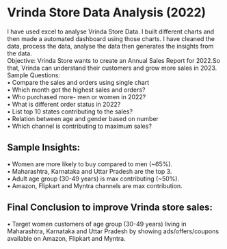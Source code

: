 # Vrinda Store Data Analysis (2022)
I have used excel to analyse Vrinda Store Data. I built different charts and then made a automated dashboard using those charts.
I have cleaned the data, process the data, analyse the data then generates the insights from the data. 
<br>
 Objective:
	Vrinda Store wants to create an Annual Sales Report for 2022.So that, Vrinda can understand their customers and grow more sales in 2023.
<br>
 Sample Questions:
<br>
•	Compare the sales and orders using single chart
<br>
•	Which month got the highest sales and orders?
<br>
•	Who purchased more- men or women in 2022?
<br>
•	What is different order status in 2022?
<br>
•	List top 10 states contributing to the sales?
<br>
•	Relation between age and gender based on number
<br>
•	Which channel is contributing to maximum sales?
## Sample Insights:
•	Women are more likely to buy compared to men (~65%).
<br>
•	Maharashtra, Karnataka and Uttar Pradesh are the top 3.
<br>
•	Adult age group (30-49 years) is max contributing (~50%).
<br>
•	Amazon, Flipkart and Myntra channels are max contribution.

## Final Conclusion to improve Vrinda store sales:
•	Target women customers of age group (30-49 years) living in Maharashtra, Karnataka and Uttar Pradesh by showing ads/offers/coupons available on Amazon, Flipkart and Myntra.

